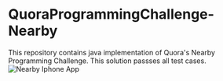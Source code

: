 QuoraProgrammingChallenge-Nearby
================================

This repository contains java implementation of Quora's Nearby Programming Challenge.
This solution passses all test cases.
<img src="http://qph.is.quoracdn.net/main-qimg-bcbf9b09df39c9d643b50c5c43bcae0c" alt="Nearby Iphone App" height="" width="">

